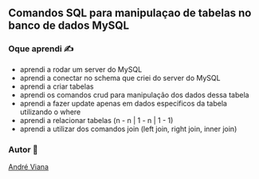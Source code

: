 ## Comandos SQL para manipulaçao de tabelas no banco de dados MySQL

### Oque aprendi ✍
- aprendi a rodar um server do MySQL
- aprendi a conectar no schema que criei do server do MySQL
- aprendi a criar tabelas
- aprendi os comandos crud para manipulação dos dados dessa tabela
- aprendi a fazer update apenas em dados especificos da tabela utilizando o where
- aprendi a relacionar tabelas (n - n | 1 - n | 1 - 1)
- aprendi a utilizar dos comandos join (left join, right join, inner join)

### Autor 🧑
<a href='https://github.com/vianaandre/'>André Viana</a>